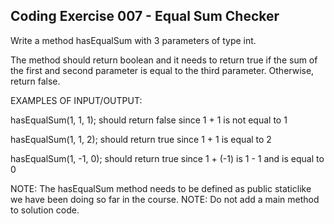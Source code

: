 ## Coding Exercise 007 - Equal Sum Checker

Write a method hasEqualSum with 3 parameters of type int.

The method should return boolean and it needs to return true if the sum of the first and second parameter is equal to the third parameter. Otherwise, return false.



EXAMPLES OF INPUT/OUTPUT:

hasEqualSum(1, 1, 1);  should return false since 1 + 1 is not equal to 1

hasEqualSum(1, 1, 2);  should return true since 1 + 1 is equal to 2

hasEqualSum(1, -1, 0);  should return true since 1 + (-1) is 1 - 1 and is equal to 0



NOTE: The hasEqualSum method needs to be defined as public static ​like we have been doing so far in the course.
NOTE: Do not add a  main method to solution code.